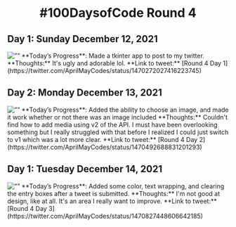 <h1 align="center">#100DaysofCode Round 4</h1>

<h2 align=”center”>Day 1: Sunday December 12, 2021</h2>
<img src=”journal\images\4.1.jpg" alt=””>
**Today’s Progress**: Made a tkinter app to post to my twitter.
**Thoughts:** It's ugly and adorable lol.
**Link to tweet:** [Round 4 Day 1](https://twitter.com/AprilMayCodes/status/1470272027416223745)

<h2 align=”center”>Day 2: Monday December 13, 2021</h2>
<img src=”journal\images\4.2.png" alt=””>
**Today’s Progress**: Added the ability to choose an image, and made it work whether or not there was an image included
**Thoughts:** Couldn't find how to add media using v2 of the API. I must have been overlooking something but I really struggled with that before I realized I could just switch to v1 which was a lot more clear.
**Link to tweet:** [Round 4 Day 2](https://twitter.com/AprilMayCodes/status/1470492688831201293)

<h2 align=”center”>Day 1: Tuesday December 14, 2021</h2>
<img src=”journal\images\4.3.jpg" alt=””>
**Today’s Progress**: Added some color, text wrapping, and clearing the entry boxes after a tweet is submitted.
**Thoughts:** I'm not good at design, like at all. It's an area I really want to improve.
**Link to tweet:** [Round 4 Day 3](https://twitter.com/AprilMayCodes/status/1470827448606642185)
